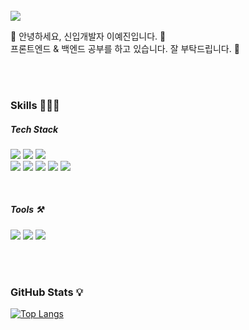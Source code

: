 
<br />

<img src="https://img.shields.io/badge/pos03167@naver.com-FF3670?style=flat-square&logo=gmail&logoColor=white"/>

👋 안녕하세요, 신입개발자 이예진입니다. 🚀<br />
프론트엔드 & 백엔드 공부를 하고 있습니다. 잘 부탁드립니다. 💖




<br />
<br />

### Skills 👩🏻‍💻

##### Tech Stack
<img src="https://img.shields.io/badge/SPRING-6DB33F?style=flat-square&logo=spring&logoColor=white"/> <img src="https://img.shields.io/badge/SPRING BOOT-6DB33F?style=flat-square&logo=springboot&logoColor=white"/> <img src="https://img.shields.io/badge/Java-007396?style=flat-square&logo=JAVA&logoColor=white" /> <br />
<img src="https://img.shields.io/badge/REACT-20232a?style=flat-square&logo=react&logoColor=61DAFB"/> <img src="https://img.shields.io/badge/HTML-E34F26?style=flat-square&logo=html5&logoColor=white"/> <img src="https://img.shields.io/badge/JAVA SCRIPT-F7DF1E?style=flat-square&logo=javascript&logoColor=white"/> <img src="https://img.shields.io/badge/CSS-1572B6?style=flat-square&logo=css3&logoColor=white"/> <img src="https://img.shields.io/badge/SCSS-CC6699?style=flat-square&logo=sass&logoColor=white"/> 

<br />

##### Tools ⚒️
<img src="https://img.shields.io/badge/NOTION-000000?style=flat-square&logo=notion&logoColor=white"/> <img src="https://img.shields.io/badge/GITHUB-181717?style=flat-square&logo=github&logoColor=white"/> <img src="https://img.shields.io/badge/GIT-F05032?style=flat-square&logo=git&logoColor=white"/> 

<br />
<br />

### GitHub Stats 💡  <br />
[![Top Langs](https://github-readme-stats.vercel.app/api/top-langs/?username=yaejin12&layout=compact)](https://github.com/yaejin12/github-readme-stats)



